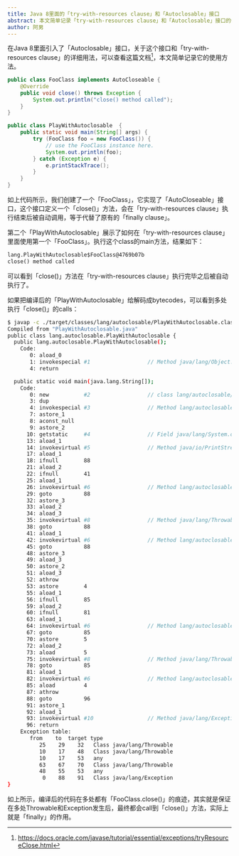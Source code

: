 ```yaml
---
title: Java 8里面的「try-with-resources clause」和「Autoclosable」接口
abstract: 本文简单记录「try-with-resources clause」和「Autoclosable」接口的使用方法。
author: 阿男
---
```


在Java 8里面引入了「Autoclosable」接口，关于这个接口和「try-with-resources clause」的详细用法，可以查看这篇文档[^doc]，本文简单记录它的使用方法。

[^doc]: https://docs.oracle.com/javase/tutorial/essential/exceptions/tryResourceClose.html

```java
public class FooClass implements AutoCloseable {
    @Override
    public void close() throws Exception {
        System.out.println("close() method called");
    }
}
```

```java
public class PlayWithAutoclosable  {
    public static void main(String[] args) {
        try (FooClass foo = new FooClass()) {
            // use the FooClass instance here.
            System.out.println(foo);
        } catch (Exception e) {
            e.printStackTrace();
        }
    }
}
```

如上代码所示，我们创建了一个「FooClass」，它实现了「AutoCloseable」接口，这个接口定义一个「close()」方法，会在「try-with-resources clause」执行结束后被自动调用，等于代替了原有的「finally clause」。

第二个「PlayWithAutoclosable」展示了如何在「try-with-resources clause」里面使用第一个「FooClass」。执行这个class的main方法，结果如下：

```txt
lang.PlayWithAutoclosable$FooClass@4769b07b
close() method called
```

可以看到「close()」方法在「try-with-resources clause」执行完毕之后被自动执行了。

如果把编译后的「PlayWithAutoclosable」给解码成bytecodes，可以看到多处执行「close()」的calls：

```bash
$ javap -c ./target/classes/lang/autoclosable/PlayWithAutoclosable.class
Compiled from "PlayWithAutoclosable.java"
public class lang.autoclosable.PlayWithAutoclosable {
  public lang.autoclosable.PlayWithAutoclosable();
    Code:
       0: aload_0
       1: invokespecial #1                  // Method java/lang/Object."<init>":()V
       4: return

  public static void main(java.lang.String[]);
    Code:
       0: new           #2                  // class lang/autoclosable/FooClass
       3: dup
       4: invokespecial #3                  // Method lang/autoclosable/FooClass."<init>":()V
       7: astore_1
       8: aconst_null
       9: astore_2
      10: getstatic     #4                  // Field java/lang/System.out:Ljava/io/PrintStream;
      13: aload_1
      14: invokevirtual #5                  // Method java/io/PrintStream.println:(Ljava/lang/Object;)V
      17: aload_1
      18: ifnull        88
      21: aload_2
      22: ifnull        41
      25: aload_1
      26: invokevirtual #6                  // Method lang/autoclosable/FooClass.close:()V
      29: goto          88
      32: astore_3
      33: aload_2
      34: aload_3
      35: invokevirtual #8                  // Method java/lang/Throwable.addSuppressed:(Ljava/lang/Throwable;)V
      38: goto          88
      41: aload_1
      42: invokevirtual #6                  // Method lang/autoclosable/FooClass.close:()V
      45: goto          88
      48: astore_3
      49: aload_3
      50: astore_2
      51: aload_3
      52: athrow
      53: astore        4
      55: aload_1
      56: ifnull        85
      59: aload_2
      60: ifnull        81
      63: aload_1
      64: invokevirtual #6                  // Method lang/autoclosable/FooClass.close:()V
      67: goto          85
      70: astore        5
      72: aload_2
      73: aload         5
      75: invokevirtual #8                  // Method java/lang/Throwable.addSuppressed:(Ljava/lang/Throwable;)V
      78: goto          85
      81: aload_1
      82: invokevirtual #6                  // Method lang/autoclosable/FooClass.close:()V
      85: aload         4
      87: athrow
      88: goto          96
      91: astore_1
      92: aload_1
      93: invokevirtual #10                 // Method java/lang/Exception.printStackTrace:()V
      96: return
    Exception table:
       from    to  target type
          25    29    32   Class java/lang/Throwable
          10    17    48   Class java/lang/Throwable
          10    17    53   any
          63    67    70   Class java/lang/Throwable
          48    55    53   any
           0    88    91   Class java/lang/Exception
}
```

如上所示，编译后的代码在多处都有「FooClass.close()」的痕迹，其实就是保证在多处Throwable和Exception发生后，最终都会call到「close()」方法，实际上就是「finally」的作用。
